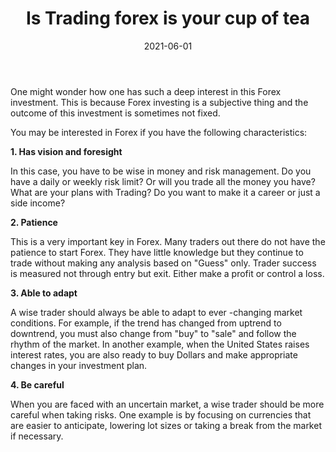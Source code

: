﻿---
title: Is Trading forex is your cup of tea
date: 2021-06-01
description: I am a description of a great article
img: /images/article/Is-Trading-forex-is-your-cup-of-tea.jpg
alt: Is Trading forex is your cup of tea
tags: 
  - Hashtag 1
  - Hashtag 2
  - Hashtag 3
  - Hashtag 4
  - Hashtag 5
  - Hashtag 6
---

One might wonder how one has such a deep interest in this Forex investment. This is because Forex investing is a subjective thing and the outcome of this investment is sometimes not fixed.

You may be interested in Forex if you have the following characteristics:

**1. Has vision and foresight**

In this case, you have to be wise in money and risk management. Do you have a daily or weekly risk limit? Or will you trade all the money you have? What are your plans with Trading? Do you want to make it a career or just a side income?

**2.  Patience**

This is a very important key in Forex. Many traders out there do not have the patience to start Forex. They have little knowledge but they continue to trade without making any analysis based on "Guess" only. Trader success is measured not through entry but exit. Either make a profit or control a loss.

**3.  Able to adapt**

A wise trader should always be able to adapt to ever -changing market conditions. For example, if the trend has changed from uptrend to downtrend, you must also change from "buy" to "sale" and follow the rhythm of the market. In another example, when the United States raises interest rates, you are also ready to buy Dollars and make appropriate changes in your investment plan.

**4.  Be careful**

When you are faced with an uncertain market, a wise trader should be more careful when taking risks. One example is by focusing on currencies that are easier to anticipate, lowering lot sizes or taking a break from the market if necessary.